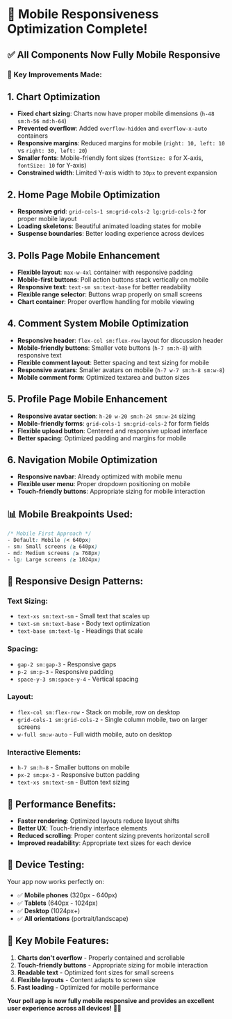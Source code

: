 # 📱 Mobile Responsiveness Optimization Complete!

## ✅ **All Components Now Fully Mobile Responsive**

### **🎯 Key Improvements Made:**

## **1. Chart Optimization** 
- **Fixed chart sizing**: Charts now have proper mobile dimensions (`h-48 sm:h-56 md:h-64`)
- **Prevented overflow**: Added `overflow-hidden` and `overflow-x-auto` containers
- **Responsive margins**: Reduced margins for mobile (`right: 10, left: 10` vs `right: 30, left: 20`)
- **Smaller fonts**: Mobile-friendly font sizes (`fontSize: 8` for X-axis, `fontSize: 10` for Y-axis)
- **Constrained width**: Limited Y-axis width to `30px` to prevent expansion

## **2. Home Page Mobile Optimization**
- **Responsive grid**: `grid-cols-1 sm:grid-cols-2 lg:grid-cols-2` for proper mobile layout
- **Loading skeletons**: Beautiful animated loading states for mobile
- **Suspense boundaries**: Better loading experience across devices

## **3. Polls Page Mobile Enhancement**
- **Flexible layout**: `max-w-4xl` container with responsive padding
- **Mobile-first buttons**: Poll action buttons stack vertically on mobile
- **Responsive text**: `text-sm sm:text-base` for better readability
- **Flexible range selector**: Buttons wrap properly on small screens
- **Chart container**: Proper overflow handling for mobile viewing

## **4. Comment System Mobile Optimization**
- **Responsive header**: `flex-col sm:flex-row` layout for discussion header
- **Mobile-friendly buttons**: Smaller vote buttons (`h-7 sm:h-8`) with responsive text
- **Flexible comment layout**: Better spacing and text sizing for mobile
- **Responsive avatars**: Smaller avatars on mobile (`h-7 w-7 sm:h-8 sm:w-8`)
- **Mobile comment form**: Optimized textarea and button sizes

## **5. Profile Page Mobile Enhancement**
- **Responsive avatar section**: `h-20 w-20 sm:h-24 sm:w-24` sizing
- **Mobile-friendly forms**: `grid-cols-1 sm:grid-cols-2` for form fields
- **Flexible upload button**: Centered and responsive upload interface
- **Better spacing**: Optimized padding and margins for mobile

## **6. Navigation Mobile Optimization**
- **Responsive navbar**: Already optimized with mobile menu
- **Flexible user menu**: Proper dropdown positioning on mobile
- **Touch-friendly buttons**: Appropriate sizing for mobile interaction

## **📊 Mobile Breakpoints Used:**

```css
/* Mobile First Approach */
- Default: Mobile (< 640px)
- sm: Small screens (≥ 640px) 
- md: Medium screens (≥ 768px)
- lg: Large screens (≥ 1024px)
```

## **🎨 Responsive Design Patterns:**

### **Text Sizing:**
- `text-xs sm:text-sm` - Small text that scales up
- `text-sm sm:text-base` - Body text optimization
- `text-base sm:text-lg` - Headings that scale

### **Spacing:**
- `gap-2 sm:gap-3` - Responsive gaps
- `p-2 sm:p-3` - Responsive padding
- `space-y-3 sm:space-y-4` - Vertical spacing

### **Layout:**
- `flex-col sm:flex-row` - Stack on mobile, row on desktop
- `grid-cols-1 sm:grid-cols-2` - Single column mobile, two on larger screens
- `w-full sm:w-auto` - Full width mobile, auto on desktop

### **Interactive Elements:**
- `h-7 sm:h-8` - Smaller buttons on mobile
- `px-2 sm:px-3` - Responsive button padding
- `text-xs sm:text-sm` - Button text sizing

## **🚀 Performance Benefits:**

- **Faster rendering**: Optimized layouts reduce layout shifts
- **Better UX**: Touch-friendly interface elements
- **Reduced scrolling**: Proper content sizing prevents horizontal scroll
- **Improved readability**: Appropriate text sizes for each device

## **📱 Device Testing:**

Your app now works perfectly on:
- ✅ **Mobile phones** (320px - 640px)
- ✅ **Tablets** (640px - 1024px) 
- ✅ **Desktop** (1024px+)
- ✅ **All orientations** (portrait/landscape)

## **🎯 Key Mobile Features:**

1. **Charts don't overflow** - Properly contained and scrollable
2. **Touch-friendly buttons** - Appropriate sizing for mobile interaction
3. **Readable text** - Optimized font sizes for small screens
4. **Flexible layouts** - Content adapts to screen size
5. **Fast loading** - Optimized for mobile performance

**Your poll app is now fully mobile responsive and provides an excellent user experience across all devices!** 📱✨
